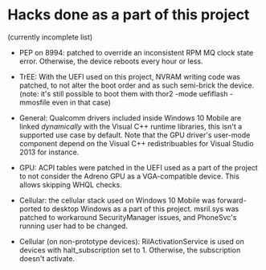 Hacks done as a part of this project
====================================
(currently incomplete list)

- PEP on 8994: patched to override an inconsistent RPM MQ clock state error. Otherwise, the device reboots every hour or less.

- TrEE: With the UEFI used on this project, NVRAM writing code was patched, to not alter the boot order and as such semi-brick the device.
(note: it's still possible to boot them with thor2 -mode uefiflash -mmosfile <an empty WIM> even in that case)

- General: Qualcomm drivers included inside Windows 10 Mobile are linked _dynamically_ with the Visual C++ runtime libraries, this isn't a supported use case by default.
Note that the GPU driver's user-mode component depend on the Visual C++ redistribuables for Visual Studio 2013 for instance.

- GPU: ACPI tables were patched in the UEFI used as a part of the project to not consider the Adreno GPU as a VGA-compatible device. This allows skipping WHQL checks.

- Cellular: the cellular stack used on Windows 10 Mobile was forward-ported to desktop Windows as a part of this project. msril.sys was patched to workaround SecurityManager issues, and PhoneSvc's running user had to be changed.

- Cellular (on non-prototype devices): RilActivationService is used on devices with halt_subscription set to 1. Otherwise, the subscription doesn't activate.
